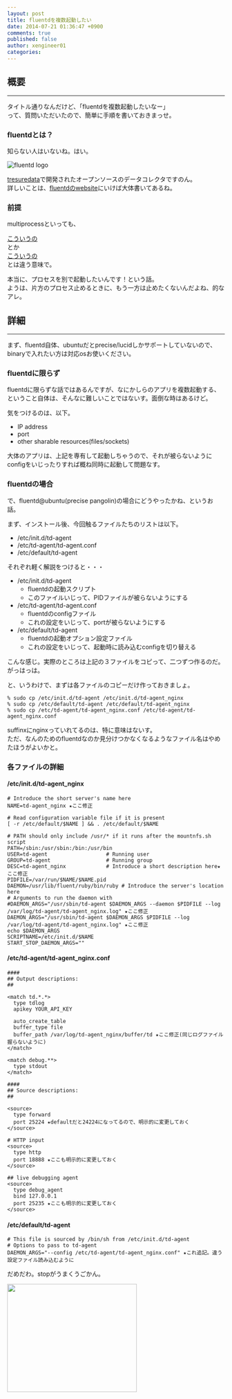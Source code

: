 ```yaml
---
layout: post
title: fluentdを複数起動したい
date: 2014-07-21 01:36:47 +0900
comments: true
published: false
author: xengineer01
categories: 
---
```


## 概要
---
タイトル通りなんだけど、「fluentdを複数起動したいなー」  
って、質問いただいたので、簡単に手順を書いておきまっせ。  

### fluentdとは？
知らない人はいないね。はい。  

![fluentd logo](http://blog.branch4.pw/images/2014/07/fluentd-logo.png)

[tresuredata](www.treasuredata.com)で開発されたオープンソースのデータコレクタですのん。  
詳しいことは、[fluentdのwebsite](http://www.fluentd.org/)にいけば大体書いてあるね。  

### 前提
multiprocessといっても、  

[こういうの](https://github.com/frsyuki/fluent-plugin-multiprocess)  
とか  
[こういうの](http://orihubon.com/blog/2013/12/06/fluentd-multiprocess-input-plugin/)  
とは違う意味で。  

本当に、プロセスを別で起動したいんです！という話。  
ようは、片方のプロセス止めるときに、もう一方は止めたくないんだよね、的なアレ。  

<!-- more -->  

## 詳細
----------

まず、fluentd自体、ubuntuだとprecise/lucidしかサポートしていないので、  
binaryで入れたい方は対応osお使いください。  

### fluentdに限らず
fluentdに限らずな話ではあるんですが、なにかしらのアプリを複数起動する、  
ということ自体は、そんなに難しいことではないす。面倒な時はあるけど。  

気をつけるのは、以下。  

- IP address
- port
- other sharable resources(files/sockets)

大体のアプリは、上記を専有して起動しちゃうので、それが被らないように  
configをいじったりすれば概ね同時に起動して問題なす。  

### fluentdの場合
で、fluentd@ubuntu(precise pangolin)の場合にどうやったかね、というお話。  

まず、インストール後、今回触るファイルたちのリストは以下。  

- /etc/init.d/td-agent
- /etc/td-agent/td-agent.conf
- /etc/default/td-agent

それぞれ軽く解説をつけると・・・  

- /etc/init.d/td-agent
  - fluentdの起動スクリプト
  - このファイルいじって、PIDファイルが被らないようにする
- /etc/td-agent/td-agent.conf
  - fluentdのconfigファイル
  - これの設定をいじって、portが被らないようにする
- /etc/default/td-agent
  - fluentdの起動オプション設定ファイル
  - これの設定をいじって、起動時に読み込むconfigを切り替える

こんな感じ。実際のところは上記の３ファイルをコピって、二つずつ作るのだ。がっはっは。  

と、いうわけで、まずは各ファイルのコピーだけ作っておきましょ。  

```
% sudo cp /etc/init.d/td-agent /etc/init.d/td-agent_nginx
% sudo cp /etc/default/td-agent /etc/default/td-agent_nginx
% sudo cp /etc/td-agent/td-agent_nginx.conf /etc/td-agent/td-agent_nginx.conf
```

suffinxにnginxっていれてるのは、特に意味はないす。  
ただ、なんのためのfluentdなのか見分けつかなくなるようなファイル名はやめたほうがよいかと。  

### 各ファイルの詳細
#### /etc/init.d/td-agent_nginx

```
# Introduce the short server's name here
NAME=td-agent_nginx ★ここ修正

# Read configuration variable file if it is present
[ -r /etc/default/$NAME ] && . /etc/default/$NAME

# PATH should only include /usr/* if it runs after the mountnfs.sh script
PATH=/sbin:/usr/sbin:/bin:/usr/bin
USER=td-agent                   # Running user
GROUP=td-agent                  # Running group
DESC=td-agent_nginx             # Introduce a short description here★ここ修正
PIDFILE=/var/run/$NAME/$NAME.pid
DAEMON=/usr/lib/fluent/ruby/bin/ruby # Introduce the server's location here
# Arguments to run the daemon with
#DAEMON_ARGS="/usr/sbin/td-agent $DAEMON_ARGS --daemon $PIDFILE --log /var/log/td-agent/td-agent_nginx.log" ★ここ修正
DAEMON_ARGS="/usr/sbin/td-agent $DAEMON_ARGS $PIDFILE --log /var/log/td-agent/td-agent_nginx.log" ★ここ修正
echo $DAEMON_ARGS
SCRIPTNAME=/etc/init.d/$NAME
START_STOP_DAEMON_ARGS=""
```

#### /etc/td-agent/td-agent_nginx.conf

```
####
## Output descriptions:
##

<match td.*.*>
  type tdlog
  apikey YOUR_API_KEY

  auto_create_table
  buffer_type file
  buffer_path /var/log/td-agent_nginx/buffer/td ★ここ修正(同じログファイル握らないように)
</match>

<match debug.**>
  type stdout
</match>

####
## Source descriptions:
##

<source>
  type forward
  port 25224 ★defaultだと24224になってるので、明示的に変更しておく
</source>

# HTTP input
<source>
  type http
  port 18888 ★ここも明示的に変更しておく
</source>

## live debugging agent
<source>
  type debug_agent
  bind 127.0.0.1
  port 25235 ★ここも明示的に変更しておく
</source>
```
#### /etc/default/td-agent

```
# This file is sourced by /bin/sh from /etc/init.d/td-agent
# Options to pass to td-agent
DAEMON_ARGS="--config /etc/td-agent/td-agent_nginx.conf" ★これ追記。違う設定ファイル読み込むように
```

だめだわ。stopがうまくうごかん。

  
<a href="http://c.af.moshimo.com/af/c/click?a_id=442315&p_id=170&pc_id=185&pl_id=4157&guid=ON" target="_blank"><img src="http://image.moshimo.com/af-img/0068/000000004157.gif" width="300" height="250" style="border:none;"></a><img src="http://i.af.moshimo.com/af/i/impression?a_id=442315&p_id=170&pc_id=185&pl_id=4157" width="1" height="1" style="border:none;">
